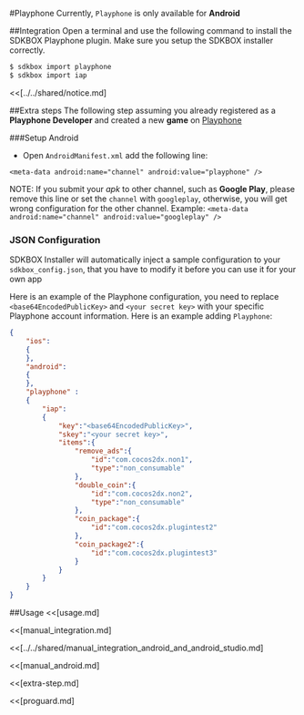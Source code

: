<!--
Include Base: /Users/jtsm/Chukong-Inc/en/src/playphone/v3-cpp
-->

#Playphone
Currently, `Playphone` is only available for __Android__

##Integration
Open a terminal and use the following command to install the SDKBOX Playphone plugin. Make sure you setup the SDKBOX installer correctly.
```bash
$ sdkbox import playphone
$ sdkbox import iap
```

<<[../../shared/notice.md]

##Extra steps
The following step assuming you already registered as a __Playphone Developer__ and created a new __game__ on [Playphone](https://developer.playphone.com/games/)

###Setup Android
* Open `AndroidManifest.xml` add the following line:

```
<meta-data android:name="channel" android:value="playphone" />
```

  NOTE: If you submit your *apk* to other channel, such as __Google Play__, please remove this line or set the `channel` with `googleplay`, otherwise, you will get wrong configuration for the other channel. Example: `<meta-data android:name="channel" android:value="googleplay" />`

<!--## Configuration
<<[../../shared/sdkbox_cloud.md]
<<[../../shared/remote_application_config.md]-->

### JSON Configuration
SDKBOX Installer will automatically inject a sample configuration to your `sdkbox_config.json`, that you have to modify it before you can use it for your own app

Here is an example of the Playphone configuration, you need to replace `<base64EncodedPublicKey>` and `<your secret key>`  with your specific Playphone account information. Here is an example adding `Playphone`:
```json
{
    "ios":
    {
    },
    "android":
    {
    },
    "playphone" :
    {
        "iap":
        {
            "key":"<base64EncodedPublicKey>",
            "skey":"<your secret key>",
            "items":{
                "remove_ads":{
                    "id":"com.cocos2dx.non1",
                    "type":"non_consumable"
                },
                "double_coin":{
                    "id":"com.cocos2dx.non2",
                    "type":"non_consumable"
                },
                "coin_package":{
                    "id":"com.cocos2dx.plugintest2"
                },
                "coin_package2":{
                    "id":"com.cocos2dx.plugintest3"
                }
            }
        }
    }
}
```

<!--<<[sdkbox-config-encrypt.md]-->

##Usage
<<[usage.md]

<<[manual_integration.md]

<<[../../shared/manual_integration_android_and_android_studio.md]

<<[manual_android.md]

<<[extra-step.md]

<<[proguard.md]
